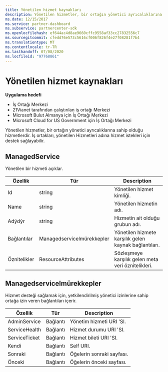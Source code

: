 ```yaml
---
title: Yönetilen hizmet kaynakları
description: Yönetilen hizmetler, bir ortağın yönetici ayrıcalıklarına sahip olduğu hizmetlerdir. İş ortakları, yönetilen Hizmetleri adına hizmet istekleri için destek sağlayabilir.
ms.date: 12/15/2017
ms.service: partner-dashboard
ms.subservice: partnercenter-sdk
ms.openlocfilehash: ef644ac4d8ae9660cffc9558af33cc27832556c7
ms.sourcegitcommit: cfedd76e573c5616cf006f826f4e27f08281f7b4
ms.translationtype: MT
ms.contentlocale: tr-TR
ms.lasthandoff: 07/08/2020
ms.locfileid: "97768861"
---
```

# <a name="managed-service-resources"></a>Yönetilen hizmet kaynakları

**Uygulama hedefi**

- İş Ortağı Merkezi
- 21Vianet tarafından çalıştırılan iş ortağı Merkezi
- Microsoft Bulut Almanya için İş Ortağı Merkezi
- Microsoft Cloud for US Government için İş Ortağı Merkezi

Yönetilen hizmetler, bir ortağın yönetici ayrıcalıklarına sahip olduğu hizmetlerdir. İş ortakları, yönetilen Hizmetleri adına hizmet istekleri için destek sağlayabilir.

## <a name="managedservice"></a>ManagedService

Yönetilen bir hizmeti açıklar.

| Özellik   | Tür                | Description                                              |
|------------|---------------------|----------------------------------------------------------|
| Id         | string              | Yönetilen hizmet kimliği.                                  |
| Name       | string              | Yönetilen hizmetin adı.                         |
| Adýdýr  | string              | Hizmetin ait olduğu grubun adı.      |
| Bağlantılar      | Managedservicelmürekkepler | Yönetilen hizmete karşılık gelen kaynak bağlantıları. |
| Öznitelikler | ResourceAttributes  | Sözleşmeye karşılık gelen meta veri öznitelikleri.  |

## <a name="managedservicelinks"></a>Managedservicelmürekkepler

Hizmet desteği sağlamak için, yetkilendirilmiş yönetici izinlerine sahip ortağa izin veren bağlantıları içerir.

| Özellik      | Tür | Description                 |
|---------------|------|-----------------------------|
| AdminService  | Bağlantı | Yönetim hizmeti URI 'SI.      |
| ServiceHealth | Bağlantı | Hizmet durumu URI 'SI.     |
| ServiceTicket | Bağlantı | Hizmet bileti URI 'SI.     |
| Kendi          | Bağlantı | Self URI.               |
| Sonraki          | Bağlantı | Öğelerin sonraki sayfası.     |
| Önceki      | Bağlantı | Öğelerin önceki sayfası. |

